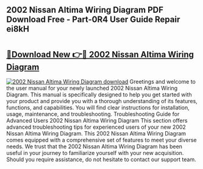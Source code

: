 ## 2002 Nissan Altima Wiring Diagram PDF Download Free - Part-0R4 User Guide Repair ei8kH

# <h2><a href="http://dfuru2y.blite.top/?on=2002+Nissan+Altima+Wiring+Diagram">🔗Download New 👉🔴 2002 Nissan Altima Wiring Diagram</a></h2>

[![2002 Nissan Altima Wiring Diagram download](https://i.imgur.com/lujVjoI.png)](http://dfuru2y.blite.top/?on=2002+Nissan+Altima+Wiring+Diagram)
Greetings and welcome to the user manual for your newly launched 2002 Nissan Altima Wiring Diagram. This manual is specifically designed to help you get started with your product and provide you with a thorough understanding of its features, functions, and capabilities. You will find clear instructions for installation, usage, maintenance, and troubleshooting. Troubleshooting Guide for Advanced Users 2002 Nissan Altima Wiring Diagram This section offers advanced troubleshooting tips for experienced users of your new 2002 Nissan Altima Wiring Diagram. This 2002 Nissan Altima Wiring Diagram comes equipped with a comprehensive set of features to meet your diverse needs. We trust that the 2002 Nissan Altima Wiring Diagram has been useful in your journey to familiarize yourself with your new acquisition. Should you require assistance, do not hesitate to contact our support team.
